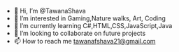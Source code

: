 - 👋 Hi, I’m @TawanaShava
- 👀 I’m interested in Gaming,Nature walks, Art, Coding
- 🌱 I’m currently learning C#,HTML,CSS,JavaScript,Java
- 💞️ I’m looking to collaborate on future projects
- 📫 How to reach me tawanafshava21@gmail.com

<!---
TawanaShava/TawanaShava is a ✨ special ✨ repository because its `README.md` (this file) appears on your GitHub profile.
You can click the Preview link to take a look at your changes.
--->

